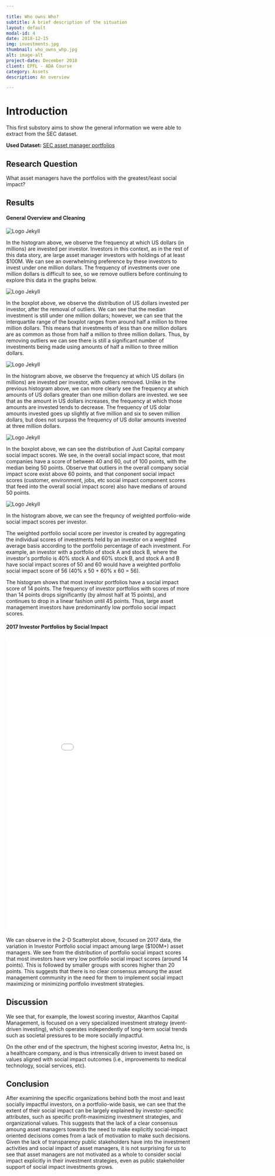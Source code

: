 ```yaml
---

title: Who owns Who? 
subtitle: A brief description of the situation
layout: default
modal-id: 4
date: 2018-12-15
img: investments.jpg
thumbnail: who_owns_whp.jpg
alt: image-alt
project-date: December 2018
client: EPFL - ADA Course
category: Assets
description: An overview 

---
```


# Introduction
This first substory aims to show the general information we were able to extract from the SEC dataset.

**Used Dataset:** [SEC asset manager portfolios](https://www.sec.gov/cgi-bin/browse-edgar?company=&CIK=&type=13F&owner=include&count=40&action=getcurrent)


## Research Question
What asset managers have the portfolios with the greatest/least social impact?

## Results 

#### General Overview and Cleaning


![Logo Jekyll]({{site.baseurl}}/img/portfolio/a.png)

In the histogram above, we observe the frequency at which US dollars (in millions) are invested per investor. Investors in this context, as in the rest of this data story, are large asset manager investors with holdings of at least $100M. We can see an overwhelming preference by these investors to invest under one million dollars. The frequency of investments over one million dollars is difficult to see, so we remove outliers before continuing to explore this data in the graphs below. 

![Logo Jekyll]({{site.baseurl}}/img/portfolio/b.png)

In the boxplot above, we observe the distribution of US dollars invested per investor, after the removal of outliers. We can see that the median investment is still under one million dollars; however, we can see that the interquartile range of the boxplot ranges from around half a million to three million dollars. This means that  investments of less than one million dollars are as common as those from half a million to three million dollars. Thus, by removing outliers we can see there is still a significant number of investments being made using amounts of half a million to three million dollars.

![Logo Jekyll]({{site.baseurl}}/img/portfolio/c.png)

In the histogram above, we observe the frequency at which US dollars (in millions) are invested per investor, with outliers removed. Unlike in the previous histogram above, we can more clearly see the frequency at which amounts of US dollars greater than one million dollars are invested. we see that as the amount in US dollars increases, the frequency at which those amounts are invested tends to decrease. The frequency of US dolar amounts invested goes up slightly at five million and six to seven million dollars, but does not surpass the frequency of US dollar amounts invested at three million dollars.  

![Logo Jekyll]({{site.baseurl}}/img/portfolio/d.png)

In the boxplot above, we can see the distribution of Just Capital company social impact scores. We see, in the overall social impact score, that most companies have a score of between 40 and 60, out of 100 points, with the median being 50 points. Observe that outliers in the overall company social impact score exist above 60 points, and that conponent social impact scores (customer, environment, jobs, etc social impact component scores that feed into the overall social impact score) also have medians of around 50 points. 

![Logo Jekyll]({{site.baseurl}}/img/portfolio/e.png)

In the histogram above, we can see the frequncy of weighted portfolio-wide social impact scores per investor. 

The weighted portfolio social score per investor is created by aggregating the individual scores of investments held by an investor on a weighted average basis according to the portfolio percentage of each investment. For example, an investor with a portfolio of stock A and stock B, where the investor's portfolio is 40% stock A and 60% stock B, and stock A and B have social impact scores of 50 and 60 would have a weighted portfolio social impact score of 56 (40% x 50 + 60% x 60 = 56). 

The histogram shows that most investor portfolios have a social impact score of 14 points. The frequency of investor portfolios with scores of more than 14 points drops significantly (by almost half at 15 points), and continues to drop in a linear fashion until 45 points. Thus, large asset management investors have predominantly low portfolio social impact scores. 


#### 2017 Investor Portfolios by Social Impact

<iframe width="900" height="800" frameborder="0" scrolling="no" src="//plot.ly/~mike.jiao/10.embed"></iframe>

We can observe in the 2-D Scatterplot above, focused on 2017 data, the variation in Investor Portfolio social impact amoung large ($100M+) asset managers. We see from the distribution of portfolio social impact scores that  most investors have very low portfolio social impact scores (around 14 points). This is followed by smaller groups with scores higher than 20 points. This suggests that there is no clear consensus amoung the asset management community in the need for them to implement social impact maximizing or minimizing portfolio investment strategies. 

## Discussion 
We see that, for example, the lowest scoring investor, Akanthos Capital Management, is focused on a very specialized investment strategy (event-driven investing), which operates independently of long-term social trends such as societal pressures to be more socially impactful. 

On the other end of the spectrum, the highest scoring investor, Aetna Inc, is a healthcare company, and is thus intrensically driven to invest based on values aligned with social impact outcomes (i.e., improvements to medical technology, social services, etc).

## Conclusion

After examining the specific organizations behind both the most and least socially impactful investors, on a portfolio-wide basis, we can see that the extent of their social impact can be largely explained by investor-specific attributes, such as specific profit-maximizing investment strategies, and organizational values. This suggests that the lack of a clear consensus amoung asset managers towards the need to make explicitly social-impact oriented decisions comes from a lack of motivation to make such decisions. Given the lack of transparency public stakeholders have into the investment activities and social impact of asset managers, it is not surprising for us to see that asset managers are not motivated as a whole to consider social impact explicitly in their investment strategies, even as public stakeholder support of social impact investments grows.
